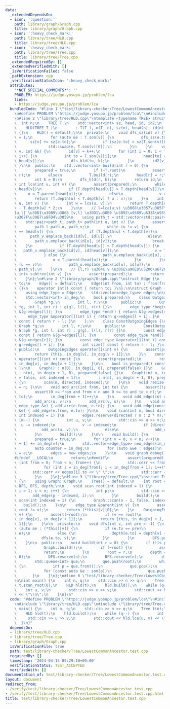 ```yaml
---
data:
  _extendedDependsOn:
  - icon: ':question:'
    path: library/graph/Graph.cpp
    title: library/graph/Graph.cpp
  - icon: ':heavy_check_mark:'
    path: library/tree/HLD.cpp
    title: library/tree/HLD.cpp
  - icon: ':heavy_check_mark:'
    path: library/tree/Tree.cpp
    title: library/tree/Tree.cpp
  _extendedRequiredBy: []
  _extendedVerifiedWith: []
  _isVerificationFailed: false
  _pathExtension: cpp
  _verificationStatusIcon: ':heavy_check_mark:'
  attributes:
    '*NOT_SPECIAL_COMMENTS*': ''
    PROBLEM: https://judge.yosupo.jp/problem/lca
    links:
    - https://judge.yosupo.jp/problem/lca
  bundledCode: "#line 1 \"test/library-checker/Tree/LowestCommonAncestor.test.cpp\"\
    \n#define PROBLEM \"https://judge.yosupo.jp/problem/lca\"\n#include <bits/stdc++.h>\n\
    \n#line 2 \"library/tree/HLD.cpp\"\ntemplate <typename TREE> struct HLD {\n  \
    \  int n;\n    TREE T;\n    std::vector<int> sz, head, id, id2;\n    bool prepared;\n\
    \    HLD(TREE T_)\n        : T(T_), n(T_.n), sz(n), head(n), id(n), id2(n), prepared(false)\
    \ {}\n    HLD() = default;\n\n  private:\n    void dfs_sz(int v) {\n        sz[v]\
    \ = 1;\n        for (auto &e : T.son(v)) {\n            dfs_sz(e.to);\n      \
    \      sz[v] += sz[e.to];\n            if (sz[e.to] > sz[T.son(v)[0].to])\n  \
    \              std::swap(e, T.son(v)[0]);\n        }\n    }\n    void dfs_hld(int\
    \ v, int &k) {\n        id[v] = k++;\n        for (int i = 0; i < T.son(v).size();\
    \ i++) {\n            int to = T.son(v)[i];\n            head[to] = (i ? to :\
    \ head[v]);\n            dfs_hld(to, k);\n        }\n        id2[v] = k;\n   \
    \ }\n\n  public:\n    std::vector<int> build(int r = 0) {\n        assert(!prepared);\n\
    \        prepared = true;\n        if (~T.root)\n            assert(T.root ==\
    \ r);\n        else\n            T.build(r);\n        head[r] = r;\n        dfs_sz(r);\n\
    \        int k = 0;\n        dfs_hld(r, k);\n        return id;\n    }\n\n   \
    \ int lca(int u, int v) {\n        assert(prepared);\n        while (head[u] !=\
    \ head[v])\n            if (T.depth[head[u]] > T.depth[head[v]])\n           \
    \     u = T.parent(head[u]);\n            else\n                v = T.parent(head[v]);\n\
    \        return (T.depth[u] < T.depth[v] ? u : v);\n    }\n    int distance(int\
    \ u, int v) {\n        int w = lca(u, v);\n        return T.depth[u] + T.depth[v]\
    \ - T.depth[w] * 2;\n    }\n\n    // l=lca(u,v) \u3068\u3057\u305F\u6642\u3001\
    [u,l] \u30D1\u30B9\u3068 [v,l] \u30D1\u30B9 \u3092\u9589\u533A\u9593\u306E\u7D44\
    \u307F\u3067\u8FD4\u3059\n    using path_t = std::vector<std::pair<int, int>>;\n\
    \    std::pair<path_t, path_t> path(int u, int v) {\n        assert(prepared);\n\
    \        path_t path_u, path_v;\n        while (u != v) {\n            if (head[u]\
    \ == head[v]) {\n                if (T.depth[u] < T.depth[v])\n              \
    \      path_v.emplace_back(id[v], id[u]);\n                else\n            \
    \        path_u.emplace_back(id[u], id[v]);\n                break;\n        \
    \    }\n            if (T.depth[head[u]] < T.depth[head[v]]) {\n             \
    \   path_v.emplace_back(id[v], id[head[v]]);\n                v = T.parent(head[v]);\n\
    \            } else {\n                path_u.emplace_back(id[u], id[head[u]]);\n\
    \                u = T.parent(head[u]);\n            }\n        }\n        if\
    \ (u == v)\n            path_u.emplace_back(id[u], id[u]);\n        return {path_u,\
    \ path_v};\n    }\n\n    // [l,r) \u304C v \u306E\u90E8\u5206\u6728\n    std::pair<int,\
    \ int> subtree(int v) {\n        assert(prepared);\n        return {id[v], id2[v]};\n\
    \    }\n};\n#line 2 \"library/graph/Graph.cpp\"\nstruct Edge {\n    int from,\
    \ to;\n    Edge() = default;\n    Edge(int from, int to) : from(from), to(to)\
    \ {}\n    operator int() const { return to; }\n};\n\nstruct Graph {\n    int n;\n\
    \    using edge_type = Edge;\n    std::vector<edge_type> edges;\n\n  protected:\n\
    \    std::vector<int> in_deg;\n    bool prepared;\n    class OutgoingEdges {\n\
    \        Graph *g;\n        int l, r;\n\n      public:\n        OutgoingEdges(Graph\
    \ *g, int l, int r) : g(g), l(l), r(r) {}\n        edge_type *begin() { return\
    \ &(g->edges[l]); }\n        edge_type *end() { return &(g->edges[r]); }\n   \
    \     edge_type &operator[](int i) { return g->edges[l + i]; }\n        int size()\
    \ const { return r - l; }\n    };\n    class ConstOutgoingEdges {\n        const\
    \ Graph *g;\n        int l, r;\n\n      public:\n        ConstOutgoingEdges(const\
    \ Graph *g, int l, int r) : g(g), l(l), r(r) {}\n        const edge_type *begin()\
    \ const { return &(g->edges[l]); }\n        const edge_type *end() const { return\
    \ &(g->edges[r]); }\n        const edge_type &operator[](int i) const { return\
    \ g->edges[l + i]; }\n        int size() const { return r - l; }\n    };\n\n \
    \ public:\n    OutgoingEdges operator[](int v) {\n        assert(prepared);\n\
    \        return {this, in_deg[v], in_deg[v + 1]};\n    }\n    const ConstOutgoingEdges\
    \ operator[](int v) const {\n        assert(prepared);\n        return {this,\
    \ in_deg[v], in_deg[v + 1]};\n    }\n\n    bool is_prepared() const { return prepared;\
    \ }\n\n    Graph() : n(0), in_deg(1, 0), prepared(false) {}\n    Graph(int n)\
    \ : n(n), in_deg(n + 1, 0), prepared(false) {}\n    Graph(int n, int m, bool directed\
    \ = false, int indexed = 1)\n        : n(n), in_deg(n + 1, 0), prepared(false)\
    \ {\n        scan(m, directed, indexed);\n    }\n\n    void resize(int n) { n\
    \ = n; }\n\n    void add_arc(int from, int to) {\n        assert(!prepared);\n\
    \        assert(0 <= from and from < n and 0 <= to and to < n);\n        edges.emplace_back(from,\
    \ to);\n        in_deg[from + 1]++;\n    }\n    void add_edge(int u, int v) {\n\
    \        add_arc(u, v);\n        add_arc(v, u);\n    }\n    void add_arc(const\
    \ edge_type &e) { add_arc(e.from, e.to); }\n    void add_edge(const edge_type\
    \ &e) { add_edge(e.from, e.to); }\n\n    void scan(int m, bool directed = false,\
    \ int indexed = 1) {\n        edges.reserve(directed ? m : 2 * m);\n        while\
    \ (m--) {\n            int u, v;\n            std::cin >> u >> v;\n          \
    \  u -= indexed;\n            v -= indexed;\n            if (directed)\n     \
    \           add_arc(u, v);\n            else\n                add_edge(u, v);\n\
    \        }\n        build();\n    }\n\n    void build() {\n        assert(!prepared);\n\
    \        prepared = true;\n        for (int v = 0; v < n; v++)\n            in_deg[v\
    \ + 1] += in_deg[v];\n        std::vector<edge_type> new_edges(in_deg.back());\n\
    \        auto counter = in_deg;\n        for (auto &&e : edges)\n            new_edges[counter[e.from]++]\
    \ = e;\n        edges = new_edges;\n    }\n\n    void graph_debug() const {\n\
    #ifndef __LOCAL\n        return;\n#endif\n        assert(prepared);\n        for\
    \ (int from = 0; from < n; from++) {\n            std::cerr << from << \";\";\n\
    \            for (int i = in_deg[from]; i < in_deg[from + 1]; i++)\n         \
    \       std::cerr << edges[i].to << \" \";\n            std::cerr << \"\\n\";\n\
    \        }\n    }\n};\n#line 3 \"library/tree/Tree.cpp\"\nstruct Tree : Graph\
    \ {\n    using Graph::Graph;\n    Tree() = default;\n    int root = -1;\n    std::vector<int>\
    \ DFS, BFS, depth;\n\n    void scan_root(int indexed = 1) {\n        for (int\
    \ i = 1; i < n; i++) {\n            int p;\n            std::cin >> p;\n     \
    \       add_edge(p - indexed, i);\n        }\n        build();\n    }\n    void\
    \ scan(int indexed = 1) {\n        Graph::scan(n - 1, false, indexed);\n     \
    \   build();\n    }\n\n    edge_type &parent(int v) {\n        assert(~root and\
    \ root != v);\n        return (*this)[v][0];\n    }\n    OutgoingEdges son(int\
    \ v) {\n        assert(~root);\n        if (v == root)\n            return {this,\
    \ in_deg[v], in_deg[v + 1]};\n        return {this, in_deg[v] + 1, in_deg[v +\
    \ 1]};\n    }\n\n  private:\n    void dfs(int v, int pre = -1) {\n        for\
    \ (auto &e : (*this)[v]) {\n            if (e.to == pre)\n                std::swap((*this)[v][0],\
    \ e);\n            else {\n                depth[e.to] = depth[v] + 1;\n     \
    \           dfs(e.to, v);\n            }\n        }\n        DFS.push_back(v);\n\
    \    }\n\n  public:\n    void build(int r = 0) {\n        if (!is_prepared())\n\
    \            Graph::build();\n        if (~root) {\n            assert(r == root);\n\
    \            return;\n        }\n        root = r;\n        depth = std::vector<int>(n,\
    \ 0);\n        DFS.reserve(n);\n        BFS.reserve(n);\n        dfs(root);\n\
    \        std::queue<int> que;\n        que.push(root);\n        while (que.size())\
    \ {\n            int p = que.front();\n            que.pop();\n            BFS.push_back(p);\n\
    \            for (const auto &e : son(p))\n                que.push(e.to);\n \
    \       }\n    }\n};\n#line 6 \"test/library-checker/Tree/LowestCommonAncestor.test.cpp\"\
    \n\nint main() {\n    int n, q;\n    std::cin >> n >> q;\n    Tree t(n);\n   \
    \ t.scan_root(0);\n    HLD hld(t);\n    hld.build();\n    while (q--) {\n    \
    \    int u, v;\n        std::cin >> u >> v;\n        std::cout << hld.lca(u, v)\
    \ << \"\\n\";\n    }\n}\n"
  code: "#define PROBLEM \"https://judge.yosupo.jp/problem/lca\"\n#include <bits/stdc++.h>\n\
    \n#include \"library/tree/HLD.cpp\"\n#include \"library/tree/Tree.cpp\"\n\nint\
    \ main() {\n    int n, q;\n    std::cin >> n >> q;\n    Tree t(n);\n    t.scan_root(0);\n\
    \    HLD hld(t);\n    hld.build();\n    while (q--) {\n        int u, v;\n   \
    \     std::cin >> u >> v;\n        std::cout << hld.lca(u, v) << \"\\n\";\n  \
    \  }\n}"
  dependsOn:
  - library/tree/HLD.cpp
  - library/tree/Tree.cpp
  - library/graph/Graph.cpp
  isVerificationFile: true
  path: test/library-checker/Tree/LowestCommonAncestor.test.cpp
  requiredBy: []
  timestamp: '2024-04-15 09:29:10+09:00'
  verificationStatus: TEST_ACCEPTED
  verifiedWith: []
documentation_of: test/library-checker/Tree/LowestCommonAncestor.test.cpp
layout: document
redirect_from:
- /verify/test/library-checker/Tree/LowestCommonAncestor.test.cpp
- /verify/test/library-checker/Tree/LowestCommonAncestor.test.cpp.html
title: test/library-checker/Tree/LowestCommonAncestor.test.cpp
---
```

